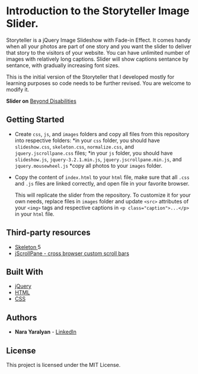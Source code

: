 # Introduction to the Storyteller Image Slider.

Storyteller is a jQuery Image Slideshow with Fade-in Effect. 
It comes handy when all your photos are part of one story and you want the slider to deliver that story to the visitors of your website. 
You can have unlimited number of images with relatively long captions. Slider will show captions sentance by sentance, with gradually increasing
font sizes.  

This is the initial version of the Storyteller that I developed mostly for learning purposes so code needs to be further revised. You are welcome to modify it.

**Slider on** [Beyond Disabilities](https://beyonddisabilities.org/home/)

## Getting Started

- Create `css`, `js`, and `images` folders and copy all files from this repository into respective folders:
    *in your `css` folder, you should have `slideshow.css`, `skeleton.css`, `normalize.css`, and `jquery.jscrollpane.css` files;
    *in your `js` folder, you should have `slideshow.js`, `jquery-3.2.1.min.js`, `jquery.jscrollpane.min.js`, and `jquery.mousewheel.js`
    *copy all photos to your `images` folder.
- Copy the content of `index.html` to your `html` file, make sure that all `.css` and `.js` files are linked correctly, and 
  open file in your favorite browser.
  
  This will replicate the slider from the repository. To customize it for your own needs, replace files in `images` folder  and update `<src>` attributes of 
  your `<img>` tags and respective captions in `<p class="caption">...</p>` in your `html` file.
  
## Third-party resources

* [Skeleton ](http://getskeleton.com/)5
* [jScrollPane - cross browser custom scroll bars](https://github.com/vitch/jScrollPane)

## Built With

* [jQuery](https://jquery.com/)
* [HTML](https://www.w3.org/html/)
* [CSS](https://www.w3.org/Style/CSS/Overview.en.html)

## Authors

* **Nara Yaralyan** - [LinkedIn](https://www.linkedin.com/in/nara-yaralyan-0b35a833/)

## License

This project is licensed under the MIT License.
